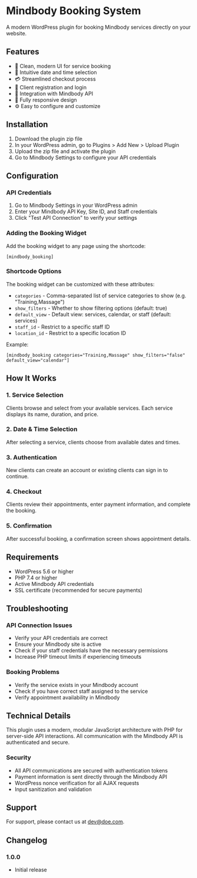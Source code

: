 # Mindbody Booking System

A modern WordPress plugin for booking Mindbody services directly on your website.

## Features

- 🎨 Clean, modern UI for service booking
- 📅 Intuitive date and time selection 
- 💳 Streamlined checkout process
- 👥 Client registration and login
- 🔄 Integration with Mindbody API
- 📱 Fully responsive design
- ⚙️ Easy to configure and customize

## Installation

1. Download the plugin zip file
2. In your WordPress admin, go to Plugins > Add New > Upload Plugin
3. Upload the zip file and activate the plugin
4. Go to Mindbody Settings to configure your API credentials

## Configuration

### API Credentials

1. Go to Mindbody Settings in your WordPress admin
2. Enter your Mindbody API Key, Site ID, and Staff credentials
3. Click "Test API Connection" to verify your settings

### Adding the Booking Widget

Add the booking widget to any page using the shortcode:

```
[mindbody_booking]
```

### Shortcode Options

The booking widget can be customized with these attributes:

- `categories` - Comma-separated list of service categories to show (e.g. "Training,Massage")
- `show_filters` - Whether to show filtering options (default: true)
- `default_view` - Default view: services, calendar, or staff (default: services)
- `staff_id` - Restrict to a specific staff ID
- `location_id` - Restrict to a specific location ID

Example:
```
[mindbody_booking categories="Training,Massage" show_filters="false" default_view="calendar"]
```

## How It Works

### 1. Service Selection
Clients browse and select from your available services. Each service displays its name, duration, and price.

### 2. Date & Time Selection
After selecting a service, clients choose from available dates and times.

### 3. Authentication
New clients can create an account or existing clients can sign in to continue.

### 4. Checkout
Clients review their appointments, enter payment information, and complete the booking.

### 5. Confirmation
After successful booking, a confirmation screen shows appointment details.

## Requirements

- WordPress 5.6 or higher
- PHP 7.4 or higher
- Active Mindbody API credentials
- SSL certificate (recommended for secure payments)

## Troubleshooting

### API Connection Issues

- Verify your API credentials are correct
- Ensure your Mindbody site is active
- Check if your staff credentials have the necessary permissions
- Increase PHP timeout limits if experiencing timeouts

### Booking Problems

- Verify the service exists in your Mindbody account
- Check if you have correct staff assigned to the service
- Verify appointment availability in Mindbody

## Technical Details

This plugin uses a modern, modular JavaScript architecture with PHP for server-side API interactions. All communication with the Mindbody API is authenticated and secure.

### Security

- All API communications are secured with authentication tokens
- Payment information is sent directly through the Mindbody API
- WordPress nonce verification for all AJAX requests
- Input sanitization and validation

## Support

For support, please contact us at dev@doe.com.

## Changelog

### 1.0.0
- Initial release